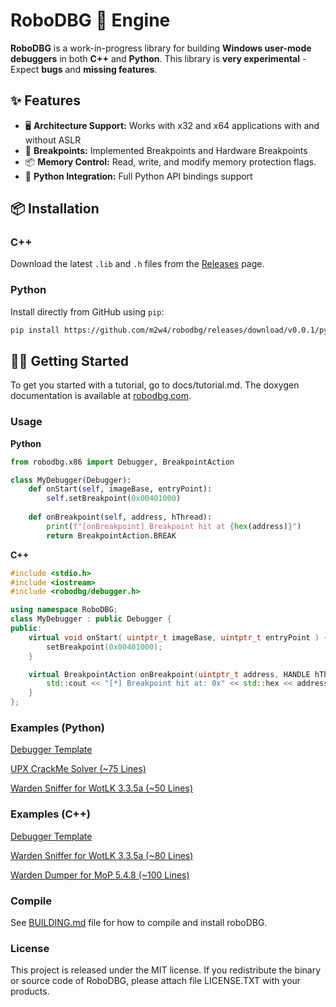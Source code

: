 # RoboDBG 🤖 Engine

**RoboDBG** is a work-in-progress library for building **Windows user-mode debuggers** in both **C++** and **Python**.
This library is **very experimental** - Expect **bugs** and **missing features**.

## ✨ Features

- 🖥 **Architecture Support:** Works with x32 and x64 applications with and without ASLR
- 🎯 **Breakpoints:** Implemented Breakpoints and Hardware Breakpoints
- 📦 **Memory Control:** Read, write, and modify memory protection flags.
- 🐍 **Python Integration:** Full Python API bindings support

## 📦 Installation

### C++  
Download the latest `.lib` and `.h` files from the [Releases](https://github.com/m2w4/robodbg/releases) page.

### Python  
Install directly from GitHub using `pip`:
```bash
pip install https://github.com/m2w4/robodbg/releases/download/v0.0.1/py_robodbg-0.0.1.tar.gz
```

## 🧑‍💻 Getting Started

To get you started with a tutorial, go to docs/tutorial.md.
The doxygen documentation is available at <a href="https://www.robodbg.com">robodbg.com</a>.

### Usage

**Python**

```py
from robodbg.x86 import Debugger, BreakpointAction

class MyDebugger(Debugger):
    def onStart(self, imageBase, entryPoint):
        self.setBreakpoint(0x00401000)
        
    def onBreakpoint(self, address, hThread):
        print(f"[onBreakpoint] Breakpoint hit at {hex(address)}")
        return BreakpointAction.BREAK
```

**C++**

```cpp
#include <stdio.h>
#include <iostream>
#include <robodbg/debugger.h>

using namespace RoboDBG;
class MyDebugger : public Debugger {
public:
    virtual void onStart( uintptr_t imageBase, uintptr_t entryPoint ) {
        setBreakpoint(0x00401000);
    }

    virtual BreakpointAction onBreakpoint(uintptr_t address, HANDLE hThread) {
        std::cout << "[*] Breakpoint hit at: 0x" << std::hex << address << std::endl;
    }
};
```

### Examples (Python)

[Debugger Template](examples/template.py)

[UPX CrackMe Solver (~75 Lines)](examples/crackMe.py)

[Warden Sniffer for WotLK 3.3.5a (~50 Lines)](examples/wardenScanWotlk.py)

### Examples (C++)

[Debugger Template](examples/template.cpp)

[Warden Sniffer for WotLK 3.3.5a (~80 Lines)](examples/wardenScanWotlk.cpp)

[Warden Dumper  for MoP   5.4.8 (~100 Lines)](examples/wardenScanWotlk.cpp)

### Compile

See [BUILDING.md](BUILDING.md) file for how to compile and install roboDBG.

### License

This project is released under the MIT license. If you redistribute the binary
or source code of RoboDBG, please attach file LICENSE.TXT with your products.
